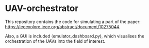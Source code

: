 # UAV-orchestrator
This repository contains the code for simulating a part of the paper: https://ieeexplore.ieee.org/abstract/document/10275044.

Also, a GUI is included (emulator_dashboard.py), which visualises the orchestration of the UAVs into the field of interest.
